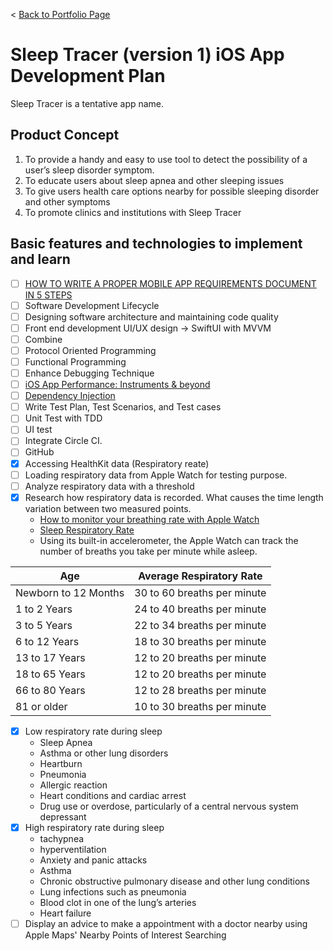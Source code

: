 < [Back to Portfolio Page](README.md)
# Sleep Tracer (version 1) iOS App Development Plan
Sleep Tracer is a tentative app name.

## Product Concept
1. To provide a handy and easy to use tool to detect the possibility of a user’s sleep disorder symptom.
2. To educate users about sleep apnea and other sleeping issues
3. To give users health care options nearby for possible sleeping disorder and other symptoms
4. To promote clinics and institutions with Sleep Tracer

## Basic features and technologies to implement and learn
- [ ] <a href="https://nix-united.com/blog/how-to-write-a-proper-mobile-app-requirements-document-in-5-steps/">HOW TO WRITE A PROPER MOBILE APP REQUIREMENTS DOCUMENT IN 5 STEPS</a>
- [ ] Software Development Lifecycle
- [ ] Designing software architecture and maintaining code quality
- [ ] Front end development UI/UX design -> SwiftUI with MVVM
- [ ] Combine
- [ ] Protocol Oriented Programming
- [ ] Functional Programming
- [ ] Enhance Debugging Technique
- [ ] <a href="https://medium.com/@mandrigin/ios-app-performance-instruments-beyond-48fe7b7cdf2">iOS App Performance: Instruments & beyond</a>
- [ ] <a href="https://www.raywenderlich.com/14223279-dependency-injection-tutorial-for-ios-getting-started ">Dependency Injection</a>
- [ ] Write Test Plan, Test Scenarios, and Test cases
- [ ] Unit Test with TDD
- [ ] UI test
- [ ] Integrate Circle CI.
- [ ] GitHub
- [x] Accessing HealthKit data (Respiratory reate)
- [ ] Loading respiratory data from Apple Watch for testing purpose.
- [ ] Analyze respiratory data with a threshold 
- [x] Research how respiratory data is recorded. What causes the time length variation between two measured points.
    * <a href="https://mashable.com/article/how-to-monitor-breathing-rate-apple-watch">How to monitor your breathing rate with Apple Watch</a>
    * <a href="https://www.sleepfoundation.org/sleep-apnea/sleep-respiratory-rate">Sleep Respiratory Rate</a>
    * Using its built-in accelerometer, the Apple Watch can track the number of breaths you take per minute while asleep.

| Age | Average Respiratory Rate |
| --- | --- |
| Newborn to 12 Months | 30 to 60 breaths per minute |
| 1 to 2 Years | 24 to 40 breaths per minute |
| 3 to 5 Years | 22 to 34 breaths per minute |
| 6 to 12 Years | 18 to 30 breaths per minute |
| 13 to 17 Years | 12 to 20 breaths per minute |
| 18 to 65 Years | 12 to 20 breaths per minute |
| 66 to 80 Years | 12 to 28 breaths per minute |
| 81 or older | 10 to 30 breaths per minute |

- [x] Low respiratory rate during sleep
    * Sleep Apnea
    * Asthma or other lung disorders
    * Heartburn
    * Pneumonia
    * Allergic reaction
    * Heart conditions and cardiac arrest
    * Drug use or overdose, particularly of a central nervous system depressant
- [x] High respiratory rate during sleep
    * tachypnea
    * hyperventilation
    * Anxiety and panic attacks
    * Asthma
    * Chronic obstructive pulmonary disease and other lung conditions
    * Lung infections such as pneumonia
    * Blood clot in one of the lung’s arteries
    * Heart failure
- [ ] Display an advice to make a appointment with a doctor nearby using Apple Maps' Nearby Points of Interest Searching
